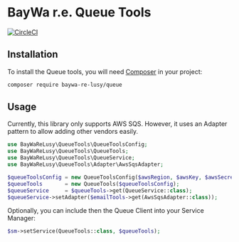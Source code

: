 BayWa r.e. Queue Tools
======================

[![CircleCI](https://circleci.com/gh/baywa-re-lusy/queue/tree/master.svg?style=svg)](https://circleci.com/gh/baywa-re-lusy/queue/tree/master)

## Installation

To install the Queue tools, you will need [Composer](http://getcomposer.org/) in your project:

```bash
composer require baywa-re-lusy/queue
```

## Usage

Currently, this library only supports AWS SQS. However, it uses an Adapter pattern to allow adding other vendors easily.

```php
use BayWaReLusy\QueueTools\QueueToolsConfig;
use BayWaReLusy\QueueTools\QueueTools;
use BayWaReLusy\QueueTools\QueueService;
use BayWaReLusy\QueueTools\Adapter\AwsSqsAdapter;

$queueToolsConfig = new QueueToolsConfig($awsRegion, $awsKey, $awsSecret);
$queueTools       = new QueueTools($queueToolsConfig);
$queueService     = $queueTools->get(QueueService::class);
$queueService->setAdapter($emailTools->get(AwsSqsAdapter::class));
```

Optionally, you can include then the Queue Client into your Service Manager:

```php
$sm->setService(QueueTools::class, $queueTools);
```
